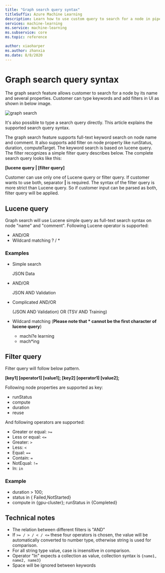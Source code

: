 ```yaml
---
title: "Graph search query syntax"
titleSuffix: Azure Machine Learning
description: Learn how to use custom query to search for a node in pipeline graph.
services: machine-learning
ms.service: machine-learning
ms.subservice: core
ms.topic: reference

author: xiaoharper
ms.author: zhanxia
ms.date: 8/8/2020
---
```

# Graph search query syntax

The graph search feature allows customer to search for a node by its name and several properties. Customer can type keywords and add filters in UI as shown in below image. 

 ![graph search](media/search/graph-search.gif)

It's also possible to type a search query directly. This article explains the supported search query syntax. 

The graph search feature supports full-text keyword search on node name and comment. It also supports add filter on node property like runStatus, duration, computeTarget. The keyword search is based on lucene query. The filter recognizes a simple filter query describes below. The complete search query looks like this:  

**[lucene query | [filter query]** 

 

Customer can use only one of Lucene query or filter query. If customer wants to use both, separator **|** is required. The syntax of the filter query is more strict than Lucene query. So if customer input can be parsed as both, filter query will be applied.

 

## Lucene query


Graph search will use Lucene simple query as full-text search syntax on node "name" and "comment". Following Lucene operator is supported:

 
- AND/OR
- Wildcard matching  ? / *

 
### Examples

 

- Simple search


    JSON Data

- AND/OR

 

    JSON AND Validation

 

- Complicated AND/OR

 

    (JSON AND Validation) OR (TSV AND Training)

 

- Wildcard matching (**Please note that * cannot be the first character of lucene query**)
    - machi?e learning
    - mach*ing

 


 

##  Filter query

 
Filter query will follow below pattern.

 

**[key1] [operator1] [value1]; [key2] [operator1] [value2];**

 

Following node properties are supported as key:

- runStatus
- compute
- duration
- reuse

And following operators are supported:

- Greater or equal: `>=`
- Less or equal: `<=`
- Greater: `>`
- Less: `<`
- Equal: `==`
- Contain: `=`
- NotEqual: `!=`
- In: `in`

 
 

### Example

- duration > 100;
- status in { Failed,NotStarted}
- compute in {gpu-cluster}; runStatus in {Completed}

## Technical notes

- The relation between different filters is "AND"
- If `>= / > / < / <=` these four operators is chosen, the value will be automatically converted to number type, otherwise string is used for comparison.
- For all string type value, case is insensitive in comparison.
- Operator "In" expects a collection as value, collection syntax is `{name1, name2, name3}`
- Space will be ignored between keywords